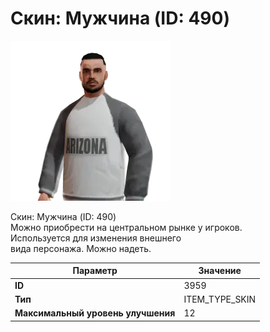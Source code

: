 # Скин: Мужчина (ID: 490)

![Item Image](../img/3959.webp?raw=true)

Скин: Мужчина (ID: 490)<br>Можно приобрести на центральном рынке у игроков.<br>Используется для изменения внешнего<br>вида персонажа. Можно надеть.


| Параметр | Значение |
|----------|----------|
| **ID** | 3959 |
| **Тип** | ITEM_TYPE_SKIN |
| **Максимальный уровень улучшения** | 12 |

